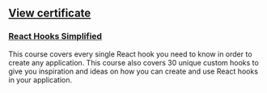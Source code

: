## [View certificate](https://github.mndev.eu/Certificates/blob/main/Web%20Dev%20Simplified/React%20Hooks%20Simplified/React%20Hooks%20Simplified-certificate.pdf)

### [React Hooks Simplified](https://courses.webdevsimplified.com/react-hooks-simplified)

This course covers every single React hook you need to know in order to create any application. This course also covers 30 unique custom hooks to give you inspiration and ideas on how you can create and use React hooks in your application.
